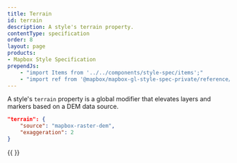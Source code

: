 ```yaml
---
title: Terrain
id: terrain
description: A style's terrain property.
contentType: specification
order: 8
layout: page
products:
- Mapbox Style Specification
prependJs:
    - "import Items from '../../components/style-spec/items';"
    - "import ref from '@mapbox/mapbox-gl-style-spec-private/reference/latest';"
---
```


A style's `terrain` property is a global modifier that elevates layers and markers based on a DEM data source.

```json
"terrain": {
    "source": "mapbox-raster-dem",
    "exaggeration": 2
}
```

<!--
START GENERATED CONTENT:
Content in this section is generated directly using the Mapbox Style
Specification. To update any content displayed in this section, make edits to:
https://github.com/mapbox/mapbox-gl-js/blob/main/src/style-spec/reference/v8.json.
-->
{{ <Items headingLevel='2' entry={ref.terrain} /> }}
<!-- END GENERATED CONTENT -->

